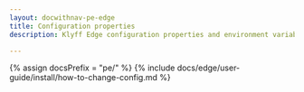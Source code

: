 ```yaml
---
layout: docwithnav-pe-edge
title: Configuration properties
description: Klyff Edge configuration properties and environment variables

---
```


{% assign docsPrefix = "pe/" %}
{% include docs/edge/user-guide/install/how-to-change-config.md %}
